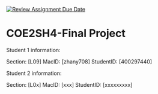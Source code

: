 [![Review Assignment Due Date](https://classroom.github.com/assets/deadline-readme-button-24ddc0f5d75046c5622901739e7c5dd533143b0c8e959d652212380cedb1ea36.svg)](https://classroom.github.com/a/gUachAgg)
# COE2SH4-Final Project

Student 1 information:

Section: [L09]
MacID: [zhany708]
StudentID: [400297440]

Student 2 information:

Section: [L0x]
MacID: [xxx]
StudentID: [xxxxxxxxx]
